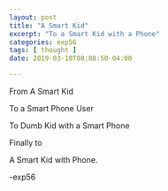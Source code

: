 ```yaml
---
layout: post
title: "A Smart Kid"
excerpt: "To a Smart Kid with a Phone"
categories: exp56
tags: [ thought ]
date: 2019-03-10T08:08:50-04:00

---
```


From A Smart Kid

To a Smart Phone User

To Dumb Kid with a Smart Phone

Finally to

A Smart Kid with Phone.

-exp56
